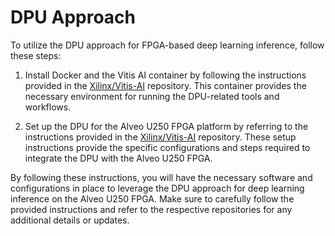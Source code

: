 # DPU Approach

To utilize the DPU approach for FPGA-based deep learning inference, follow these steps:

1. Install Docker and the Vitis AI container by following the instructions provided in the [Xilinx/Vitis-AI](https://github.com/Xilinx/Vitis-AI/tree/2.5) repository. This container provides the necessary environment for running the DPU-related tools and workflows.

2. Set up the DPU for the Alveo U250 FPGA platform by referring to the instructions provided in the [Xilinx/Vitis-AI](https://github.com/Xilinx/Vitis-AI/tree/2.5/setup/alveo) repository. These setup instructions provide the specific configurations and steps required to integrate the DPU with the Alveo U250 FPGA.

By following these instructions, you will have the necessary software and configurations in place to leverage the DPU approach for deep learning inference on the Alveo U250 FPGA. Make sure to carefully follow the provided instructions and refer to the respective repositories for any additional details or updates.
